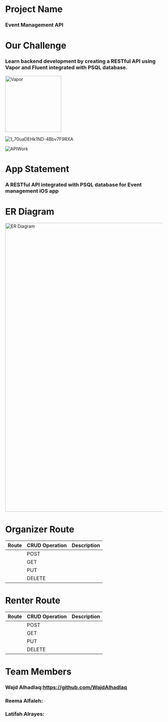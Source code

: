 # Project Name
### Event Management API
# Our Challenge
### Learn backend development by creating a RESTful API using Vapor and Fluent integrated with PSQL database.

<img width="179" alt="Vapor" src="https://github.com/realfaleh/API---EventManagement/assets/86900714/3ca3c89c-8665-445e-b878-4dbbb0089ec6">

![1_70uaDEHk1ND-4Bbv7F9RXA](https://github.com/realfaleh/API---EventManagement/assets/86900714/583338f8-e0cb-4daa-8948-c1a9c41ac338)

![APIWork](https://github.com/realfaleh/API---EventManagement/assets/86900714/93a09f0c-cb7b-4ccd-875d-239addad30cf)

# App Statement
### A RESTful API integrated with PSQL database for Event management iOS app
# ER Diagram
<img width="922" alt="ER Diagram" src="https://github.com/realfaleh/API---EventManagement/assets/86900714/e25e9753-09f5-40d2-9892-6ddba5fd0633">

# Organizer Route
| Route           |CRUD Operation   | Description     |
| --------------- | --------------- | --------------- |
|                 | POST            |                 |
|                 | GET             |                 |
|                 | PUT             |                 |
|                 | DELETE          |                 |

# Renter Route
| Route           |CRUD Operation   | Description     |
| --------------- | --------------- | --------------- |
|                 | POST            |                 |
|                 | GET             |                 |
|                 | PUT             |                 |
|                 | DELETE          |                 |

# Team Members
### Wajd Alhadlaq:https://github.com/WajdAlhadlaq
### Reema Alfaleh:
### Latifah Alrayes:
